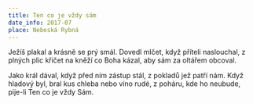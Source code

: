```yaml
---
title: Ten co je vždy sám
date_info: 2017-07
place: Nebeská Rybná
---
```


Ježíš plakal
a krásně se prý smál.
Dovedl mlčet,
když příteli naslouchal,
z plných plic křičet
na kněží co Boha kázal,
aby sám za oltářem obcoval.

Jako král dával,
když před ním zástup stál,
z pokladů jež patří nám.
Když hladový byl, bral
kus chleba nebo víno rudé,
z poháru, kde ho neubude,
pije-li Ten co je vždy Sám.
